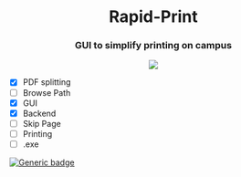 <h1 align="center" >Rapid-Print  </h1>
<h3 align="center" >GUI to simplify printing on campus  </h3>

<p align="center" > 
<a href="" target="_blank"> <img src="https://i.imgur.com/ShaYefG.png"/> </a>
</p>





- [x] PDF splitting
- [ ] Browse Path
- [x] GUI
- [x] Backend
- [ ] Skip Page
- [ ] Printing
- [ ] .exe

[![Generic badge](https://img.shields.io/badge/Status:-In_Development-purple.svg)](https://shields.io/)
